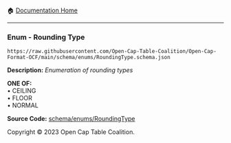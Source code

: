 :house: [Documentation Home](../../../README.md)

---

### Enum - Rounding Type

`https://raw.githubusercontent.com/Open-Cap-Table-Coalition/Open-Cap-Format-OCF/main/schema/enums/RoundingType.schema.json`

**Description:** _Enumeration of rounding types_

**ONE OF:**</br>&bull; CEILING </br>&bull; FLOOR </br>&bull; NORMAL

**Source Code:** [schema/enums/RoundingType](../../../../schema/enums/RoundingType.schema.json)

Copyright © 2023 Open Cap Table Coalition.

